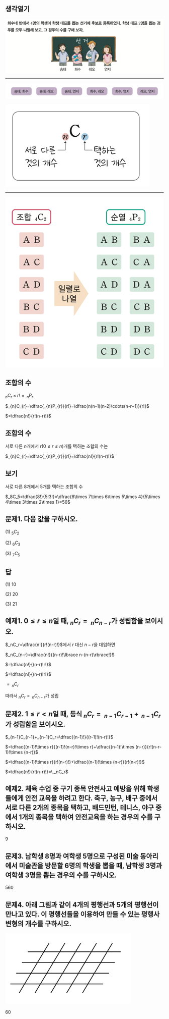 ## 생각열기

![](Pasted%20image%2020250514200617.png)

---

![](Pasted%20image%2020250514200644.png)

![](Pasted%20image%2020250514200722.png)

---

![](Pasted%20image%2020250514200821.png)

## 조합의 수

$_{n}C_{r}\times r!=\, _{n}P_{r}$

$_{n}C_{r}=\dfrac{_{n}P_{r}}{r!}=\dfrac{n(n-1)(n-2)\cdots(n-r+1)}{r!}$

$=\dfrac{n!}{r!(n-r)!}$

## 조합의 수

서로 다른 $n$개에서 $r(0\leq r\leq n)$개를 택하는 조합의 수는

$_{n}C_{r}=\dfrac{_{n}P_{r}}{r!}=\dfrac{n!}{r!(n-r)!}$

## 보기

서로 다른 8개에서 5개를 택하는 조합의 수

$_8C_5=\dfrac{8!}{5!3!}=\dfrac{8\times 7\times 6\times 5\times 4}{5\times 4\times 3\times 2\times 1}=56$

## 문제1. 다음 값을 구하시오. 

(1) $_5C_2$

(2) $_6C_3$

(3) $_7C_5$

## 답

(1) $10$

(2) $20$

(3) $21$

## 예제1. $0\le r\le n$일 때, $_nC_r=\,_nC_{n-r}$가 성립함을 보이시오. 

$_nC_r=\dfrac{n!}{r!(n-r)!}$에서 $r$ 대신 $n-r$을 대입하면

$_nC_{n-r}=\dfrac{n!}{(n-r)!\lbrace n-(n-r)\rbrace!}$

$=\dfrac{n!}{(n-r)!r!}$

$=\dfrac{n!}{(n-r)!r!}$

$=\,_nC_r$

따라서 $_nC_r=\,_nC_{n-r}$가 성립

## 문제2. $1\le r<n$일 때, 등식 $_nC_r=\,_{n-1}C_{r-1}+\,_{n-1}C_r$가 성립함을 보이시오. 

$_{n-1}C_{r-1}+_{n-1}C_r=\dfrac{(n-1)!}{(r-1)!(n-r)!}$

$=\dfrac{(n-1)!\times r}{(r-1)!(n-r)!\times r}+\dfrac{(n-1)!\times (n-r)}{r!(n-r-1)!\times (n-r)}$

$=\dfrac{(n-1)!\times r}{r!(n-r)!}+\dfrac{(n-1)!\times (n-r)}{r!(n-r)!}$

$=\dfrac{n!}{r!(n-r)!}=\,_nC_r$

## 예제2. 체육 수업 중 구기 종목 안전사고 예방을 위해 학생들에게 안전 교육을 하려고 한다. 축구, 농구, 배구 중에서 서로 다른 2개의 종목을 택하고, 배드민턴, 테니스, 야구 중에서 1개의 종목을 택하여 안전교육을 하는 경우의 수를 구하시오. 

9

## 문제3. 남학생 8명과 여학생 5명으로 구성된 미술 동아리에서 미술관을 방문할 6명의 학생을 뽑을 때, 남학생 3명과 여학생 3명을 뽑는 경우의 수를 구하시오. 

560

## 문제4. 아래 그림과 같이 4개의 평행선과 5개의 평행선이 만나고 있다. 이 평행선들을 이용하여 만들 수 있는 평행사변형의 개수를 구하시오. 

![](Pasted%20image%2020250517222055.png)

60

